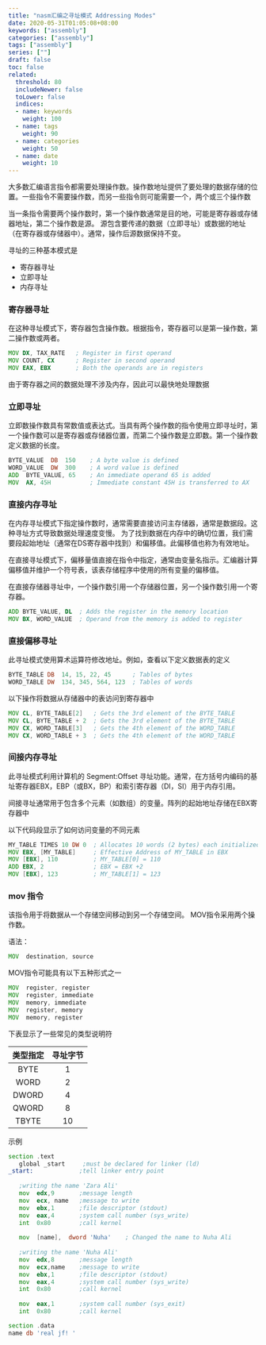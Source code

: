 ```yaml
---
title: "nasm汇编之寻址模式 Addressing Modes"
date: 2020-05-31T01:05:08+08:00
keywords: ["assembly"]
categories: ["assembly"]
tags: ["assembly"]
series: [""]
draft: false
toc: false
related:
  threshold: 80
  includeNewer: false
  toLower: false
  indices:
  - name: keywords
    weight: 100
  - name: tags
    weight: 90
  - name: categories
    weight: 50
  - name: date
    weight: 10
---
```


大多数汇编语言指令都需要处理操作数。操作数地址提供了要处理的数据存储的位置。一些指令不需要操作数，而另一些指令则可能需要一个，两个或三个操作数

当一条指令需要两个操作数时，第一个操作数通常是目的地，可能是寄存器或存储器地址，第二个操作数是源。
源包含要传递的数据（立即寻址）或数据的地址（在寄存器或存储器中）。通常，操作后源数据保持不变。

寻址的三种基本模式是

- 寄存器寻址
- 立即寻址
- 内存寻址

### 寄存器寻址
在这种寻址模式下，寄存器包含操作数。根据指令，寄存器可以是第一操作数，第二操作数或两者。

```asm
MOV DX, TAX_RATE   ; Register in first operand
MOV COUNT, CX	   ; Register in second operand
MOV EAX, EBX	   ; Both the operands are in registers
```
由于寄存器之间的数据处理不涉及内存，因此可以最快地处理数据

### 立即寻址
立即数操作数具有常数值或表达式。当具有两个操作数的指令使用立即寻址时，第一个操作数可以是寄存器或存储器位置，而第二个操作数是立即数。第一个操作数定义数据的长度。

```asm
BYTE_VALUE  DB  150    ; A byte value is defined
WORD_VALUE  DW  300    ; A word value is defined
ADD  BYTE_VALUE, 65    ; An immediate operand 65 is added
MOV  AX, 45H           ; Immediate constant 45H is transferred to AX
```


### 直接内存寻址
在内存寻址模式下指定操作数时，通常需要直接访问主存储器，通常是数据段。这种寻址方式导致数据处理速度变慢。
为了找到数据在内存中的确切位置，我们需要段起始地址（通常在DS寄存器中找到）和偏移值。此偏移值也称为有效地址。

在直接寻址模式下，偏移量值直接在指令中指定，通常由变量名指示。汇编器计算偏移值并维护一个符号表，该表存储程序中使用的所有变量的偏移值。

在直接存储器寻址中，一个操作数引用一个存储器位置，另一个操作数引用一个寄存器。

```asm
ADD	BYTE_VALUE, DL	; Adds the register in the memory location
MOV	BX, WORD_VALUE	; Operand from the memory is added to register
```


### 直接偏移寻址
此寻址模式使用算术运算符修改地址。例如，查看以下定义数据表的定义
```asm
BYTE_TABLE DB  14, 15, 22, 45      ; Tables of bytes
WORD_TABLE DW  134, 345, 564, 123  ; Tables of words
```
以下操作将数据从存储器中的表访问到寄存器中
```asm
MOV CL, BYTE_TABLE[2]	; Gets the 3rd element of the BYTE_TABLE
MOV CL, BYTE_TABLE + 2	; Gets the 3rd element of the BYTE_TABLE
MOV CX, WORD_TABLE[3]	; Gets the 4th element of the WORD_TABLE
MOV CX, WORD_TABLE + 3	; Gets the 4th element of the WORD_TABLE
```

### 间接内存寻址
此寻址模式利用计算机的 Segment:Offset 寻址功能。通常，在方括号内编码的基址寄存器EBX，EBP（或BX，BP）和索引寄存器（DI，SI）用于内存引用。

间接寻址通常用于包含多个元素（如数组）的变量。阵列的起始地址存储在EBX寄存器中

以下代码段显示了如何访问变量的不同元素
```asm
MY_TABLE TIMES 10 DW 0  ; Allocates 10 words (2 bytes) each initialized to 0
MOV EBX, [MY_TABLE]     ; Effective Address of MY_TABLE in EBX
MOV [EBX], 110          ; MY_TABLE[0] = 110
ADD EBX, 2              ; EBX = EBX +2
MOV [EBX], 123          ; MY_TABLE[1] = 123
```

### mov 指令
该指令用于将数据从一个存储空间移动到另一个存储空间。 MOV指令采用两个操作数。

语法：
```asm
MOV  destination, source
```
MOV指令可能具有以下五种形式之一
```asm
MOV  register, register
MOV  register, immediate
MOV  memory, immediate
MOV  register, memory
MOV  memory, register
```


下表显示了一些常见的类型说明符

| 类型指定 | 寻址字节 |
|:---:|:---:|
| BYTE | 1 |
| WORD | 2 |
| DWORD| 4 | 
| QWORD | 8 |
| TBYTE | 10 |

示例
```asm
section	.text
   global _start     ;must be declared for linker (ld)
_start:             ;tell linker entry point
	
   ;writing the name 'Zara Ali'
   mov	edx,9       ;message length
   mov	ecx, name   ;message to write
   mov	ebx,1       ;file descriptor (stdout)
   mov	eax,4       ;system call number (sys_write)
   int	0x80        ;call kernel
	
   mov	[name],  dword 'Nuha'    ; Changed the name to Nuha Ali
	
   ;writing the name 'Nuha Ali'
   mov	edx,8       ;message length
   mov	ecx,name    ;message to write
   mov	ebx,1       ;file descriptor (stdout)
   mov	eax,4       ;system call number (sys_write)
   int	0x80        ;call kernel
	
   mov	eax,1       ;system call number (sys_exit)
   int	0x80        ;call kernel

section	.data
name db 'real jf! '
```



